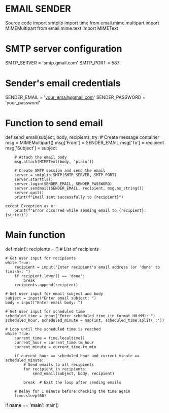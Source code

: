 # EMAIL SENDER
Source code
import smtplib
import time
from email.mime.multipart import MIMEMultipart
from email.mime.text import MIMEText

# SMTP server configuration
SMTP_SERVER = 'smtp.gmail.com'
SMTP_PORT = 587

# Sender's email credentials
SENDER_EMAIL = 'your_email@gmail.com'
SENDER_PASSWORD = 'your_password'

# Function to send email
def send_email(subject, body, recipient):
    try:
        # Create message container
        msg = MIMEMultipart()
        msg['From'] = SENDER_EMAIL
        msg['To'] = recipient
        msg['Subject'] = subject

        # Attach the email body
        msg.attach(MIMEText(body, 'plain'))

        # Create SMTP session and send the email
        server = smtplib.SMTP(SMTP_SERVER, SMTP_PORT)
        server.starttls()
        server.login(SENDER_EMAIL, SENDER_PASSWORD)
        server.sendmail(SENDER_EMAIL, recipient, msg.as_string())
        server.quit()
        print(f"Email sent successfully to {recipient}")

    except Exception as e:
        print(f"Error occurred while sending email to {recipient}: {str(e)}")

# Main function
def main():
    recipients = []  # List of recipients

    # Get user input for recipients
    while True:
        recipient = input("Enter recipient's email address (or 'done' to finish): ")
        if recipient.lower() == 'done':
            break
        recipients.append(recipient)

    # Get user input for email subject and body
    subject = input("Enter email subject: ")
    body = input("Enter email body: ")

    # Get user input for scheduled time
    scheduled_time = input("Enter scheduled time (in format HH:MM): ")
    scheduled_hour, scheduled_minute = map(int, scheduled_time.split(':'))

    # Loop until the scheduled time is reached
    while True:
        current_time = time.localtime()
        current_hour = current_time.tm_hour
        current_minute = current_time.tm_min

        if current_hour == scheduled_hour and current_minute == scheduled_minute:
            # Send emails to all recipients
            for recipient in recipients:
                send_email(subject, body, recipient)
            
            break  # Exit the loop after sending emails

        # Delay for 1 minute before checking the time again
        time.sleep(60)

if __name__ == '__main__':
    main()

